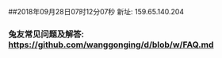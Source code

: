 ##2018年09月28日07时12分07秒 新址: 159.65.140.204
### 兔友常见问题及解答: https://github.com/wanggonging/d/blob/w/FAQ.md
